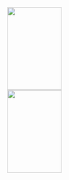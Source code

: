 <div align="left">
  <a href="https://github.com/NicoleValleGurgel">
  <img height="190px" width="50%" src="https://github-readme-stats.vercel.app/api?username=NicoleValleGurgel&hide=prs&show_icons=true&bg_color=00000000&text_color=4c71f2&title_color=4c71f2&icon_color=7327b8&border_color=7327b8"/>
  <img height="190px" width="50%" src="https://github-readme-stats.vercel.app/api/top-langs/?username=NicoleValleGurgel&hide_progress=true&bg_color=00000000&text_color=4c71f2&title_color=4c71f2&icon_color=7327b8&border_color=7327b8"/>
  
</div>

##





